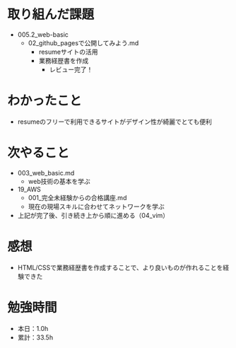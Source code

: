 # 取り組んだ課題
* 005.2_web-basic
  * 02_github_pagesで公開してみよう.md
    * resumeサイトの活用
    * 業務経歴書を作成
      * レビュー完了！

# わかったこと
* resumeのフリーで利用できるサイトがデザイン性が綺麗でとても便利

# 次やること
* 003_web_basic.md
  * web技術の基本を学ぶ
* 19_AWS
  * 001_完全未経験からの合格講座.md
  *  現在の現場スキルに合わせてネットワークを学ぶ
*  上記が完了後、引き続き上から順に進める（04_vim）

# 感想
* HTML/CSSで業務経歴書を作成することで、より良いものが作れることを経験できた

# 勉強時間
* 本日：1.0h
* 累計：33.5h
